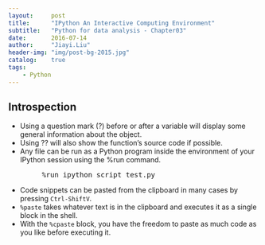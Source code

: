 ```yaml
---
layout:     post
title:      "IPython An Interactive Computing Environment"
subtitle:   "Python for data analysis - Chapter03"
date:       2016-07-14
author:     "Jiayi.Liu"
header-img: "img/post-bg-2015.jpg"
catalog: 	true
tags:
    - Python
---
```


## Introspection

*	Using a question mark (?) before or after a variable will display some general information about the object.
*	Using ?? will also show the function’s source code if possible.
*	Any file can be run as a Python program inside the environment of your IPython session
using the %run command.
<pre>
		%run ipython_script_test.py
</pre>
*	Code snippets can be pasted from the clipboard in many cases by pressing `Ctrl-ShiftV`. 
*	`%paste` takes whatever text is in the clipboard and executes it as a single block
in the shell.
*	With the `%cpaste` block, you have the freedom to paste as much code as you like before
executing it.
